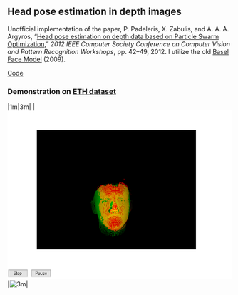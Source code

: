 ## Head pose estimation in depth images
Unofficial implementation of the paper, P. Padeleris, X. Zabulis, and A. A. A. Argyros, “[Head pose estimation on depth data based on Particle Swarm Optimization](),” *2012 IEEE Computer Society Conference on Computer Vision and Pattern Recognition Workshops*, pp. 42–49, 2012. I utilize the old [Basel Face Model](https://faces.dmi.unibas.ch/bfm/) (2009).

[Code]()

### Demonstration on [ETH dataset](https://www.vision.ee.ethz.ch/datasets/headposeCVPR08/)
|1m|3m|
|![1m](hpe/ETH1m.gif)|![3m](hpe/ETH3m.gif)|

